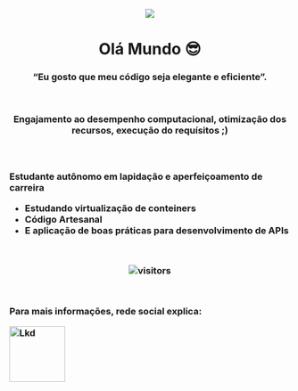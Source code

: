 <p align="center">
  <img src="https://c.tenor.com/LDuF2jVabwoAAAAC/banner-welcome.gif">
</p>

<h1 align="center"> Olá Mundo 😎</h1>

<h3 align="center"> “Eu gosto que meu código seja elegante e eficiente”. </h3>
<br>
<h3 align="center"> Engajamento ao desempenho computacional, otimização dos recursos, execução do requísitos ;)  <h3>

<br> <br>
Estudante autônomo em lapidação e aperfeiçoamento de carreira
 * Estudando virtualização de conteiners
 * Código Artesanal
 * E aplicação de boas práticas para desenvolvimento de APIs

<BR>

<p align="center">
    <img align="center" alt="visitors" src="https://profile-counter.glitch.me/Mr-Sena/count.svg" />
</p>

<BR>

Para mais informações, rede social explica: 

<a href="https://www.linkedin.com/in/jo%C3%A3o-pedro-sena-64a3b11a0/"><img src="https://logospng.org/download/linkedin/logo-linkedin-1536.png" alt="Lkd" width="100" height="100"/></a>
